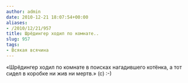 ```yaml
---
author: admin
date: 2010-12-21 18:07:54+00:00
aliases:
- /2010/12/21/957
title: Шрёдингер ходил по комнате..
slug: 957
tags:
- Всякая всячина
---
```


«Шрёдингер ходил по комнате в поисках нагадившего котёнка, а тот сидел в коробке ни жив ни мертв.» (с) :-)
